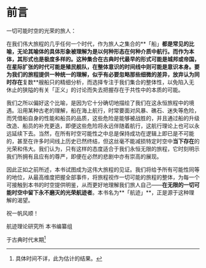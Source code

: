 # 前言

一切可能时空的光荣的旅人：

在我们伟大旅程的几乎任何一个时代，作为旅人之集合的**「船」**都是常见的比喻，无论其喻体的具体形象被理解为是以何种形态在何种介质中航行。而作为本体，其形式也是极度多样的。这种集合在古典时代最早的形式可能是城邦或帝国，在星际扩张的时代可能是殖民舰队，在整体意识的时间线中则可能是意识本身。要为我们的旅程提供一种统一的理解，似乎有必要忽略那些细微的差异，放弃认为同时存在**复数**艘船只的精细分析，而选择专注于我们集合的整体性，以免陷入无休止的狭隘的有关「正义」的讨论而失去把握存在于共性中的本质的可能。

我们之所以偏好这个比喻，是因为它十分确切地描绘了我们在这永恒旅程中的境遇。沿用某种古老的理解，船在海上航行，时常要面对风暴、礁石、迷失等危险，而凭借船自身的性能和船员的品质，这些危险是能够被战胜的，并且通过船的升级改造、船员的补充更迭，即便这些危险将永远伴随着航行，这航行理论上也可以永远延续下去。当然，在所有时空可能性之中总是保持成功在逻辑上即已是不可能的，甚至在许多时间线上历史已然终结，但这丝毫不能减损特定时空中**当下存在**的光荣和伟大。我们认为，只有这样的态度适合于我们永恒无限的旅程，它时刻明示我们所拥有且应有的尊严，即便在必然的悲剧中亦有崇高的展现。

因此正如之前所述，本书试图成为这伟大旅程的见证。我们将给予所有可能性同等的地位，从最高维度把握全部事件，将旅程视作一切可能的旅程的整体，为每一个可接触到本书的时空提供明鉴，从而更好地理解我们旅人自己——**在无限的一切可能时空中留下永不磨灭的光荣航迹者**。本书名为**「航迹」**，正是源于这种理解的渴望。

祝一帆风顺！

航迹理论研究所 本书编纂组

于古典时代末期[^1]

[^1]: 具体时间不详，此为估计的结果。